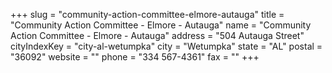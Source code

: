 +++
slug = "community-action-committee-elmore-autauga"
title = "Community Action Committee - Elmore - Autauga"
name = "Community Action Committee - Elmore - Autauga"
address = "504 Autauga Street"
cityIndexKey = "city-al-wetumpka"
city = "Wetumpka"
state = "AL"
postal = "36092"
website = ""
phone = "334 567-4361"
fax = ""
+++
